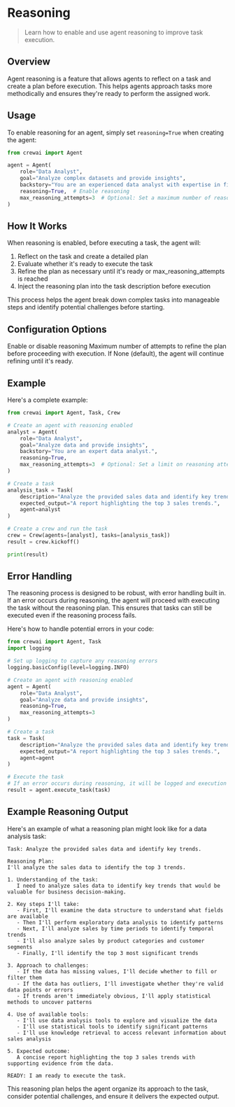 # Reasoning

> Learn how to enable and use agent reasoning to improve task execution.

## Overview

Agent reasoning is a feature that allows agents to reflect on a task and create a plan before execution. This helps agents approach tasks more methodically and ensures they're ready to perform the assigned work.

## Usage

To enable reasoning for an agent, simply set `reasoning=True` when creating the agent:

```python
from crewai import Agent

agent = Agent(
    role="Data Analyst",
    goal="Analyze complex datasets and provide insights",
    backstory="You are an experienced data analyst with expertise in finding patterns in complex data.",
    reasoning=True,  # Enable reasoning
    max_reasoning_attempts=3  # Optional: Set a maximum number of reasoning attempts
)
```

## How It Works

When reasoning is enabled, before executing a task, the agent will:

1. Reflect on the task and create a detailed plan
2. Evaluate whether it's ready to execute the task
3. Refine the plan as necessary until it's ready or max\_reasoning\_attempts is reached
4. Inject the reasoning plan into the task description before execution

This process helps the agent break down complex tasks into manageable steps and identify potential challenges before starting.

## Configuration Options

<ParamField body="reasoning" type="bool" default="False">
  Enable or disable reasoning
</ParamField>

<ParamField body="max_reasoning_attempts" type="int" default="None">
  Maximum number of attempts to refine the plan before proceeding with execution. If None (default), the agent will continue refining until it's ready.
</ParamField>

## Example

Here's a complete example:

```python
from crewai import Agent, Task, Crew

# Create an agent with reasoning enabled
analyst = Agent(
    role="Data Analyst",
    goal="Analyze data and provide insights",
    backstory="You are an expert data analyst.",
    reasoning=True,
    max_reasoning_attempts=3  # Optional: Set a limit on reasoning attempts
)

# Create a task
analysis_task = Task(
    description="Analyze the provided sales data and identify key trends.",
    expected_output="A report highlighting the top 3 sales trends.",
    agent=analyst
)

# Create a crew and run the task
crew = Crew(agents=[analyst], tasks=[analysis_task])
result = crew.kickoff()

print(result)
```

## Error Handling

The reasoning process is designed to be robust, with error handling built in. If an error occurs during reasoning, the agent will proceed with executing the task without the reasoning plan. This ensures that tasks can still be executed even if the reasoning process fails.

Here's how to handle potential errors in your code:

```python
from crewai import Agent, Task
import logging

# Set up logging to capture any reasoning errors
logging.basicConfig(level=logging.INFO)

# Create an agent with reasoning enabled
agent = Agent(
    role="Data Analyst",
    goal="Analyze data and provide insights",
    reasoning=True,
    max_reasoning_attempts=3
)

# Create a task
task = Task(
    description="Analyze the provided sales data and identify key trends.",
    expected_output="A report highlighting the top 3 sales trends.",
    agent=agent
)

# Execute the task
# If an error occurs during reasoning, it will be logged and execution will continue
result = agent.execute_task(task)
```

## Example Reasoning Output

Here's an example of what a reasoning plan might look like for a data analysis task:

```
Task: Analyze the provided sales data and identify key trends.

Reasoning Plan:
I'll analyze the sales data to identify the top 3 trends.

1. Understanding of the task:
   I need to analyze sales data to identify key trends that would be valuable for business decision-making.

2. Key steps I'll take:
   - First, I'll examine the data structure to understand what fields are available
   - Then I'll perform exploratory data analysis to identify patterns
   - Next, I'll analyze sales by time periods to identify temporal trends
   - I'll also analyze sales by product categories and customer segments
   - Finally, I'll identify the top 3 most significant trends

3. Approach to challenges:
   - If the data has missing values, I'll decide whether to fill or filter them
   - If the data has outliers, I'll investigate whether they're valid data points or errors
   - If trends aren't immediately obvious, I'll apply statistical methods to uncover patterns

4. Use of available tools:
   - I'll use data analysis tools to explore and visualize the data
   - I'll use statistical tools to identify significant patterns
   - I'll use knowledge retrieval to access relevant information about sales analysis

5. Expected outcome:
   A concise report highlighting the top 3 sales trends with supporting evidence from the data.

READY: I am ready to execute the task.
```

This reasoning plan helps the agent organize its approach to the task, consider potential challenges, and ensure it delivers the expected output.